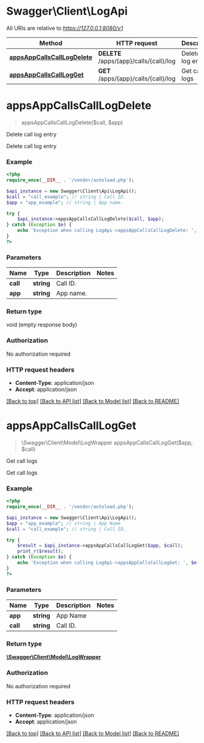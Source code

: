 # Swagger\Client\LogApi

All URIs are relative to *https://127.0.0.1:8080/v1*

Method | HTTP request | Description
------------- | ------------- | -------------
[**appsAppCallsCallLogDelete**](LogApi.md#appsAppCallsCallLogDelete) | **DELETE** /apps/{app}/calls/{call}/log | Delete call log entry
[**appsAppCallsCallLogGet**](LogApi.md#appsAppCallsCallLogGet) | **GET** /apps/{app}/calls/{call}/log | Get call logs


# **appsAppCallsCallLogDelete**
> appsAppCallsCallLogDelete($call, $app)

Delete call log entry

Delete call log entry

### Example
```php
<?php
require_once(__DIR__ . '/vendor/autoload.php');

$api_instance = new Swagger\Client\Api\LogApi();
$call = "call_example"; // string | Call ID.
$app = "app_example"; // string | App name.

try {
    $api_instance->appsAppCallsCallLogDelete($call, $app);
} catch (Exception $e) {
    echo 'Exception when calling LogApi->appsAppCallsCallLogDelete: ', $e->getMessage(), PHP_EOL;
}
?>
```

### Parameters

Name | Type | Description  | Notes
------------- | ------------- | ------------- | -------------
 **call** | **string**| Call ID. |
 **app** | **string**| App name. |

### Return type

void (empty response body)

### Authorization

No authorization required

### HTTP request headers

 - **Content-Type**: application/json
 - **Accept**: application/json

[[Back to top]](#) [[Back to API list]](../../README.md#documentation-for-api-endpoints) [[Back to Model list]](../../README.md#documentation-for-models) [[Back to README]](../../README.md)

# **appsAppCallsCallLogGet**
> \Swagger\Client\Model\LogWrapper appsAppCallsCallLogGet($app, $call)

Get call logs

Get call logs

### Example
```php
<?php
require_once(__DIR__ . '/vendor/autoload.php');

$api_instance = new Swagger\Client\Api\LogApi();
$app = "app_example"; // string | App Name
$call = "call_example"; // string | Call ID.

try {
    $result = $api_instance->appsAppCallsCallLogGet($app, $call);
    print_r($result);
} catch (Exception $e) {
    echo 'Exception when calling LogApi->appsAppCallsCallLogGet: ', $e->getMessage(), PHP_EOL;
}
?>
```

### Parameters

Name | Type | Description  | Notes
------------- | ------------- | ------------- | -------------
 **app** | **string**| App Name |
 **call** | **string**| Call ID. |

### Return type

[**\Swagger\Client\Model\LogWrapper**](../Model/LogWrapper.md)

### Authorization

No authorization required

### HTTP request headers

 - **Content-Type**: application/json
 - **Accept**: application/json

[[Back to top]](#) [[Back to API list]](../../README.md#documentation-for-api-endpoints) [[Back to Model list]](../../README.md#documentation-for-models) [[Back to README]](../../README.md)

